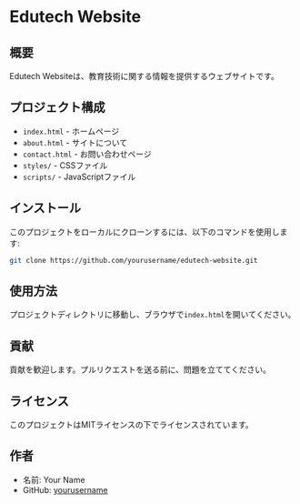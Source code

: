 # Edutech Website

## 概要
Edutech Websiteは、教育技術に関する情報を提供するウェブサイトです。

## プロジェクト構成
- `index.html` - ホームページ
- `about.html` - サイトについて
- `contact.html` - お問い合わせページ
- `styles/` - CSSファイル
- `scripts/` - JavaScriptファイル

## インストール
このプロジェクトをローカルにクローンするには、以下のコマンドを使用します:
```bash
git clone https://github.com/yourusername/edutech-website.git
```

## 使用方法
プロジェクトディレクトリに移動し、ブラウザで`index.html`を開いてください。

## 貢献
貢献を歓迎します。プルリクエストを送る前に、問題を立ててください。

## ライセンス
このプロジェクトはMITライセンスの下でライセンスされています。

## 作者
- 名前: Your Name
- GitHub: [yourusername](https://github.com/yourusername)